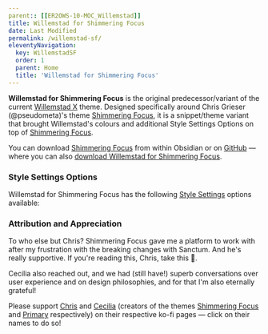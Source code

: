 ```yaml
---
parent:: [[ER2OWS-10-MOC_Willemstad]]
title: Willemstad for Shimmering Focus
date: Last Modified 
permalink: /willemstad-sf/
eleventyNavigation:
  key: WillemstadSF
  order: 1
  parent: Home
  title: 'Willemstad for Shimmering Focus'
---
```


**Willemstad for Shimmering Focus** is the original predecessor/variant of the current <u>Willemstad X</u> theme. Designed specifically around Chris Grieser (@pseudometa)'s theme <u>Shimmering Focus</u>, it is a snippet/theme variant that brought Willemstad's colours and additional Style Settings Options on top of <u>Shimmering Focus</u>.

You can download <u>Shimmering Focus</u> from within Obsidian or on [GitHub](https://github.com/chrisgrieser/shimmering-focus) — where you can also [download Willemstad for Shimmering Focus](https://github.com/tingmelvin/willemstad).

### Style Settings Options
Willemstad for Shimmering Focus has the following <u>Style Settings</u> options available:

### Attribution and Appreciation
To who else but Chris? Shimmering Focus gave me a platform to work with after my frustration with the breaking changes with Sanctum. And he's really supportive. If you're reading this, Chris, take this 💙.

Cecilia also reached out, and we had (still have!) superb conversations over user experience and on design philosophies, and for that I'm also eternally grateful!

Please support [Chris](https://ko-fi.com/pseudometa) and [Cecilia](https://ko-fi.com/ceciliamay) (creators of the themes [Shimmering Focus](https://github.com/chrisgrieser/shimmering-focus) and [Primary](https://github.com/ceciliamay/obsidianmd-theme-primary) respectively) on their respective ko-fi pages — click on their names to do so! 